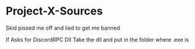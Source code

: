 # Project-X-Sources
Skid pissed me off and lied to get me banned

If Asks for DiscordRPC Dll Take the dll and put in the folder where .exe is
